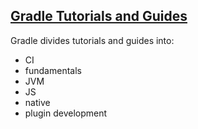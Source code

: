 ## [Gradle Tutorials and Guides](https://gradle.org/guides/)

Gradle divides tutorials and guides into:
* CI
* fundamentals
* JVM
* JS
* native
* plugin development
